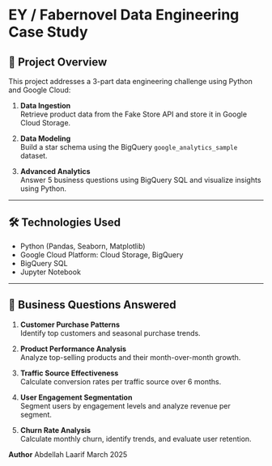 # EY / Fabernovel Data Engineering Case Study

## 🧠 Project Overview

This project addresses a 3-part data engineering challenge using Python and Google Cloud:

1. **Data Ingestion**  
   Retrieve product data from the Fake Store API and store it in Google Cloud Storage.

2. **Data Modeling**  
   Build a star schema using the BigQuery `google_analytics_sample` dataset.

3. **Advanced Analytics**  
   Answer 5 business questions using BigQuery SQL and visualize insights using Python.

---

## 🛠️ Technologies Used

- Python (Pandas, Seaborn, Matplotlib)
- Google Cloud Platform: Cloud Storage, BigQuery
- BigQuery SQL
- Jupyter Notebook


---

## 🧪 Business Questions Answered

1. **Customer Purchase Patterns**  
   Identify top customers and seasonal purchase trends.

2. **Product Performance Analysis**  
   Analyze top-selling products and their month-over-month growth.

3. **Traffic Source Effectiveness**  
   Calculate conversion rates per traffic source over 6 months.

4. **User Engagement Segmentation**  
   Segment users by engagement levels and analyze revenue per segment.

5. **Churn Rate Analysis**  
   Calculate monthly churn, identify trends, and evaluate user retention.




**Author**
Abdellah Laarif
March 2025